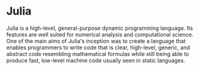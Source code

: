 # Julia

Julia is a high-level, general-purpose dynamic programming language. Its features are well suited for numerical analysis and computational science. One of the main aims of Julia's inception was to create a language that enables programmers to write code that is clear, high-level, generic, and abstract code resembling mathematical formulas while still being able to produce fast, low-level machine code usually seen in static languages.
